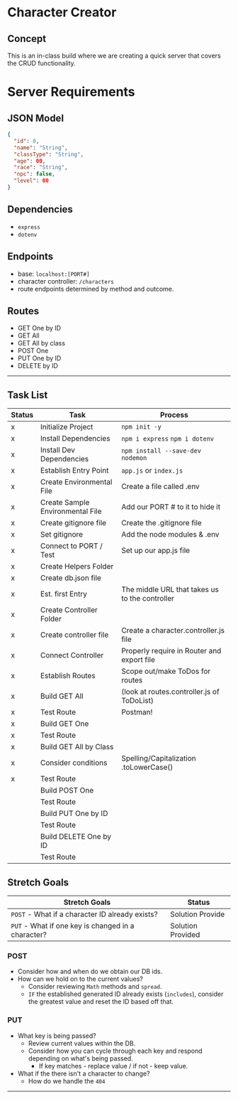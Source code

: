 # Character Creator

## Concept

This is an in-class build where we are creating a quick server that covers the CRUD functionality.

# Server Requirements

## JSON Model

```json
{
  "id": 0,
  "name": "String",
  "classType": "String",
  "age": 00,
  "race": "String",
  "npc": false,
  "level": 00
}
```

## Dependencies

- `express`
- `dotenv`

## Endpoints

- base: `localhost:[PORT#]`
- character controller: `/characters`
- route endpoints determined by method and outcome.

## Routes

- GET One by ID
- GET All
- GET All by class
- POST One
- PUT One by ID
- DELETE by ID

---

## Task List

| Status | Task                             | Process                                        |
| ------ | -------------------------------- | ---------------------------------------------- |
| x      | Initialize Project               | `npm init -y`                                  |
| x      | Install Dependencies             | `npm i express` `npm i dotenv`                 |
| x      | Install Dev Dependencies         | `npm install --save-dev nodemon`               |
| x      | Establish Entry Point            | `app.js` or `index.js`                         |
| x      | Create Environmental File        | Create a file called .env                      |
| x      | Create Sample Environmental File | Add our PORT # to it to hide it                |
| x      | Create gitignore file            | Create the .gitignore file                     |
| x      | Set gitignore                    | Add the node modules & .env                    |
| x      | Connect to PORT / Test           | Set up our app.js file                         |
| x      | Create Helpers Folder            |                                                |
| x      | Create db.json file              |                                                |
| x      | Est. first Entry                 | The middle URL that takes us to the controller |
| x      | Create Controller Folder         |                                                |
| x      | Create controller file           | Create a character.controller.js file          |
| x      | Connect Controller               | Properly require in Router and export file     |
| x      | Establish Routes                 | Scope out/make ToDos for routes                |
| x      | Build GET All                    | (look at routes.controller.js of ToDoList)     |
| x      | Test Route                       | Postman!                                       |
| x      | Build GET One                    |                                                |
| x      | Test Route                       |                                                |
| x      | Build GET All by Class           |                                                |
| x      | Consider conditions              | Spelling/Capitalization .toLowerCase()         |
| x      | Test Route                       |                                                |
|        | Build POST One                   |                                                |
|        | Test Route                       |                                                |
|        | Build PUT One by ID              |                                                |
|        | Test Route                       |                                                |
|        | Build DELETE One by ID           |                                                |
|        | Test Route                       |                                                |

## Stretch Goals

| Stretch Goals                                      | Status            |
| -------------------------------------------------- | ----------------- |
| `POST` - What if a character ID already exists?    | Solution Provide  |
| `PUT` - What if one key is changed in a character? | Solution Provided |

### POST

- Consider how and when do we obtain our DB ids.
- How can we hold on to the current values?
  - Consider reviewing `Math` methods and `spread`.
  - `IF` the established generated ID already exists (`includes`), consider the greatest value and reset the ID based off that.

### PUT

- What key is being passed?
  - Review current values within the DB.
  - Consider how you can cycle through each key and respond depending on what's being passed.
    - If key matches - replace value / if not - keep value.
- What if the there isn't a character to change?
  - How do we handle the `404`

---
